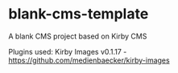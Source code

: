 # blank-cms-template

A blank CMS project based on Kirby CMS

Plugins used: 
Kirby Images v0.1.17 - https://github.com/medienbaecker/kirby-images
